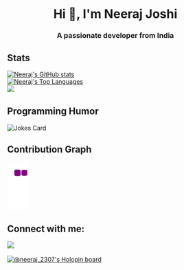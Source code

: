 
<h1 align="center">Hi 👋, I'm Neeraj Joshi</h1>
<h3 align="center">A passionate developer from India</h3>

## Stats
[![Neeraj's GitHub stats](https://github-readme-stats.vercel.app/api?username=Neeraj-2307&show_icons=true&theme=tokyonight)](https://github.com/Neeraj-2307/github-readme-stats)
<br/>
<a href="https://github.com/Neeraj-2307/github-readme-stats"><img alt="Neeraj's Top Languages" src="https://github-readme-stats.vercel.app/api/top-langs/?username=Neeraj-2307&langs_count=8&count_private=true&layout=compact&theme=react&hide_border=true&bg_color=0D1117" /></a>
<br/>
![](https://komarev.com/ghpvc/?username=Neeraj-2307)


## Programming Humor
![Jokes Card](https://readme-jokes.vercel.app/api)


## Contribution Graph
![snake gif](https://github.com/Neeraj-2307/Neeraj-2307/blob/output/github-contribution-grid-snake.gif)

## Connect with me:
<p align="left">

<a href = "https://www.linkedin.com/in/neeraj-joshi-15919019a/"><img src="https://img.icons8.com/fluent/48/000000/linkedin.png"/></a>
</p>

[![@neeraj_2307's Holopin board](https://holopin.io/api/user/board?user=neeraj_2307)](https://holopin.io/@neeraj_2307)
<!--
**Neeraj-2307/Neeraj-2307** is a ✨ _special_ ✨ repository because its `README.md` (this file) appears on your GitHub profile.

Here are some ideas to get you started:

- 🔭 I’m currently working on ...
- 🌱 I’m currently learning ...
- 👯 I’m looking to collaborate on ...
- 🤔 I’m looking for help with ...
- 💬 Ask me about ...
- 📫 How to reach me: ...
- 😄 Pronouns: ...
- ⚡ Fun fact: ...
-->
